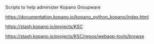 Scripts to help administer Kopano Groupware 

https://documentation.kopano.io/kopano_python_kopano/index.html

https://stash.kopano.io/projects/KSC

https://stash.kopano.io/projects/KSC/repos/webapp-tools/browse
